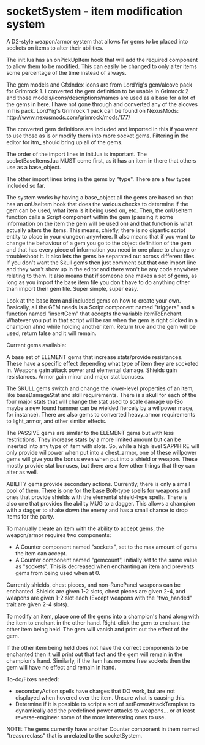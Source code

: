 socketSystem - item modification system
===================

A D2-style weapon/armor system that allows for gems to be placed into sockets on items to alter their abilities.

The init.lua has an onPickUpItem hook that will
add the required component to allow them to be modified. This can easily be changed to only alter items
some percentage of the time instead of always.

The gem models and GfxIndex icons are from LordYig's gem/alcove pack for Grimrock 1. I converted the gem
definition to be usable in Grimrock 2 and those models/icons/descriptions/names are used as a base for 
a lot of the gems in here. I have not gone through and converted any of the alcoves in his pack.
LordYig's Grimrock 1 pack can be found on NexusMods: http://www.nexusmods.com/grimrock/mods/177/

The converted gem definitions are included and imported in this if you want to use those as is or 
modify them into more socket gems. Filtering in the editor for itm_ should bring up all of the gems.

The order of the import lines in init.lua is important.
The socketBaseItems.lua MUST come first, as it has an item in there that others use as a base_object.

The other import lines bring in the gems by "type". There are a few types included so far.

The system works by having a base_object all the gems are based on that has an onUseItem hook that does
the various checks to determine if the gem can be used, what item is it being used on, etc. Then, the 
onUseItem function calls a Script component within the gem (passing it some information on the item
the gem will be used on) and that function is what actually alters the items. This means, chiefly, there
is no gigantic script entity to place in your dungeon anywhere. It also means that if you want to change 
the behaviour of a gem you go to the object definition of the gem and that has every piece of information
you need in one place to change or troubleshoot it. It also lets the gems be separated out across different
files. If you don't want the Skull gems then just comment out that one import line and they won't show up in
the editor and there won't be any code anywhere relating to them. It also means that if someone one makes a 
set of gems, as long as you import the base item file you don't have to do anything other than import their
gem file. Super simple, super easy.

Look at the base item and included gems on how to create your own. Basically, all the GEM needs is a Script
component named "triggers" and a function named "insertGem" that accepts the variable itemToEnchant. 
Whatever you put in that script will be ran when the gem is right clicked in a champion ahnd while holding 
another item. Return true and the gem will be used, return false and it will remain.

Current gems available:

A base set of ELEMENT gems that increase stats/provide resistances. These have a specific effect depending
what type of item they are socketed in. Weapons gain attack power and elemental damage. Shields gain 
resistances. Armor gain minor and major stat bonuses.

The SKULL gems switch and change the lower-level properties of an item, like baseDamageStat and
skill requirements. There is a skull for each of the four major stats that will change the stat
used to scale damage up (So maybe a new found hammer can be wielded fiercely by a willpower mage, for 
instance). There are also gems to converted heavy_armor requirements to light_armor, and other similar
effects.

The PASSIVE gems are similar to the ELEMENT gems but with less restrictions. They increase stats by a 
more limited amount but can be inserted into any type of item with slots. So, while a high level SAPPHIRE
will only provide willpower when put into a chest_armor, one of these willpower gems will give you the 
bonus even when put into a shield or weapon. These mostly provide stat bonuses, but there are a few other
things that they can alter as well.

ABILITY gems provide secondary actions. Currently, there is only a small pool of them. There is one for the
base Bolt-type spells for weapons and ones that provide shields with the elemental shield-type spells. There
is also one that provides the ability MUG to a dagger. This allows a champion with a dagger to shake down the
enemy and has a small chance to drop items for the party. 

To manually create an item with the ability to accept gems, the weapon/armor requires two components:

- A Counter component named "sockets", set to the max amount of gems the item can accept.
- A Counter component named "gemcount", initially set to the same value as "sockets". This is decreased
when enchanting an item and prevents gems from being used when at 0.

Currently shields, chest pieces, and non-RunePanel weapons can be enchanted. Shields are given 1-2 slots,
chest pieces are given 2-4, and weapons are given 1-2 slot each (Except weapons with the "two_handed" trait
are given 2-4 slots).

To modify an item, place one of the gems into a champion's hand along with the item to enchant in the
other hand. Right-click the gem to enchant the other item being held. The gem will vanish and print out
the effect of the gem.

If the other item being held does not have the correct components to be enchanted then it will print out
that fact and the gem will remain in the champion's hand. Similarly, if the item has no more free sockets
then the gem will have no effect and remain in hand.

To-do/Fixes needed:

- secondaryAction spells have charges that DO work, but are not displayed when hovered over the item. Unsure
what is causing this.
- Determine if it is possible to script a sort of setPowerAttackTemplate to dynamically add the predefined 
power attacks to weapons... or at least reverse-engineer some of the more interesting ones to use.


NOTE: The gems currently have another Counter component in them named "treasureclass" that is unrelated to
the socketSystem. 